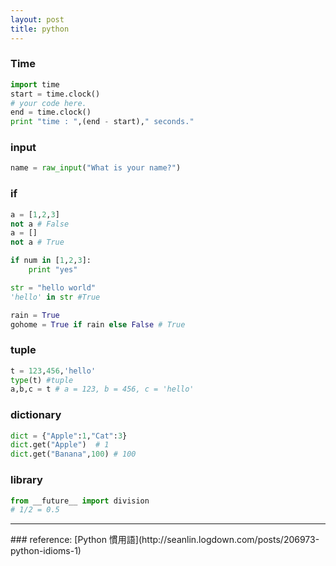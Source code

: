 ```yaml
---
layout: post
title: python
---
```


### Time
```py
import time
start = time.clock()
# your code here.
end = time.clock()
print "time : ",(end - start)," seconds."
```
### input
```py
name = raw_input("What is your name?")
```
<!--more-->
### if
```py
a = [1,2,3]
not a # False
a = []
not a # True
```
```py
if num in [1,2,3]:
    print "yes"
```
```py
str = "hello world"
'hello' in str #True
```
```py
rain = True
gohome = True if rain else False # True
```

### tuple
```py
t = 123,456,'hello'
type(t) #tuple
a,b,c = t # a = 123, b = 456, c = 'hello'
```
### dictionary
```py
dict = {"Apple":1,"Cat":3}
dict.get("Apple")  # 1
dict.get("Banana",100) # 100 
```

### library
```py
from __future__ import division
# 1/2 = 0.5
```

<hr>
### reference:  
[Python 慣用語](http://seanlin.logdown.com/posts/206973-python-idioms-1)



